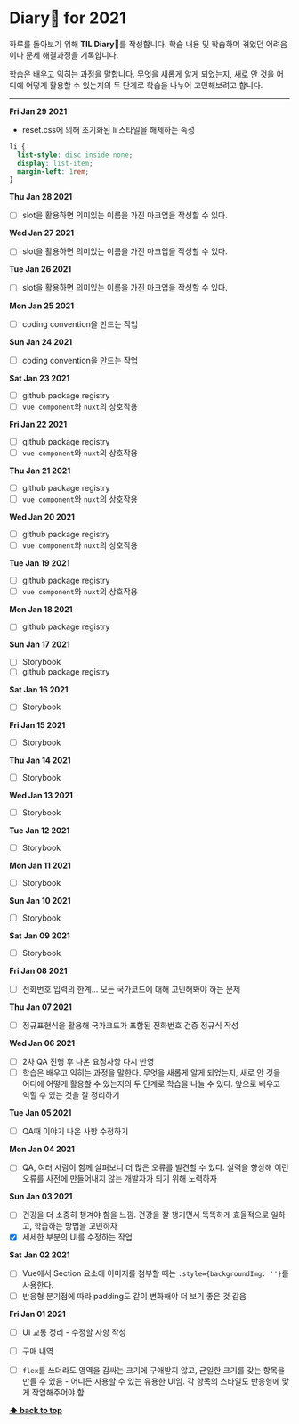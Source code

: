 # Diary📒 for 2021

하루를 돌아보기 위해 **TIL Diary**📒를 작성합니다. 학습 내용 및 학습하며 겪었던 어려움이나 문제 해결과정을 기록합니다. 

학습은 배우고 익히는 과정을 말합니다. 무엇을 새롭게 알게 되었는지, 새로 안 것을 어디에 어떻게 활용할 수 있는지의 두 단계로 학습을 나누어 고민해보려고 합니다. 


---

**Fri Jan 29 2021**
- reset.css에 의해 초기화된 li 스타일을 해제하는 속성

```css
li {            
  list-style: disc inside none;
  display: list-item;
  margin-left: 1rem;
}
```

**Thu Jan 28 2021**
- [ ] slot을 활용하면 의미있는 이름을 가진 마크업을 작성할 수 있다.

**Wed Jan 27 2021**
- [ ] slot을 활용하면 의미있는 이름을 가진 마크업을 작성할 수 있다.

**Tue Jan 26 2021**
- [ ] slot을 활용하면 의미있는 이름을 가진 마크업을 작성할 수 있다.

**Mon Jan 25 2021**
- [ ] coding convention을 만드는 작업

**Sun Jan 24 2021**
- [ ] coding convention을 만드는 작업

**Sat Jan 23 2021**
- [ ] github package registry
- [ ] `vue component`와 `nuxt`의 상호작용

**Fri Jan 22 2021**
- [ ] github package registry
- [ ] `vue component`와 `nuxt`의 상호작용

**Thu Jan 21 2021**
- [ ] github package registry
- [ ] `vue component`와 `nuxt`의 상호작용

**Wed Jan 20 2021**
- [ ] github package registry
- [ ] `vue component`와 `nuxt`의 상호작용

**Tue Jan 19 2021**
- [ ] github package registry
- [ ] `vue component`와 `nuxt`의 상호작용

**Mon Jan 18 2021**
- [ ] github package registry

**Sun Jan 17 2021**
- [ ] Storybook
- [ ] github package registry

**Sat Jan 16 2021**
- [ ] Storybook

**Fri Jan 15 2021**
- [ ] Storybook

**Thu Jan 14 2021**
- [ ] Storybook

**Wed Jan 13 2021**
- [ ] Storybook

**Tue Jan 12 2021**
- [ ] Storybook

**Mon Jan 11 2021**
- [ ] Storybook

**Sun Jan 10 2021**
- [ ] Storybook

**Sat Jan 09 2021**
- [ ] Storybook

**Fri Jan 08 2021**
- [ ] 전화번호 입력의 한계... 모든 국가코드에 대해 고민해봐야 하는 문제

**Thu Jan 07 2021**
- [ ] 정규표현식을 활용해 국가코드가 포함된 전화번호 검증 정규식 작성

**Wed Jan 06 2021**
- [ ] 2차 QA 진행 후 나온 요청사항 다시 반영
- [ ] 학습은 배우고 익히는 과정을 말한다. 무엇을 새롭게 알게 되었는지, 새로 안 것을 어디에 어떻게 활용할 수 있는지의 두 단계로 학습을 나눌 수 있다. 앞으로 배우고 익힐 수 있는 것을 잘 정리하기

**Tue Jan 05 2021**
- [ ] QA때 이야기 나온 사항 수정하기

**Mon Jan 04 2021**
- [ ] QA, 여러 사람이 함께 살펴보니 더 많은 오류를 발견할 수 있다. 실력을 향상해 이런 오류를 사전에 만들어내지 않는 개발자가 되기 위해 노력하자

**Sun Jan 03 2021**
- [ ] 건강을 더 소중히 챙겨야 함을 느낌. 건강을 잘 챙기면서 똑똑하게 효율적으로 일하고, 학습하는 방법을 고민하자
- [x] 세세한 부분의 UI를 수정하는 작업

**Sat Jan 02 2021**
- [ ] Vue에서 Section 요소에 이미지를 첨부할 때는 `:style={backgroundImg: ''}`를 사용한다.
- [ ] 반응형 분기점에 따라 padding도 같이 변화해야 더 보기 좋은 것 같음

**Fri Jan 01 2021**
- [ ] UI 교통 정리 - 수정할 사항 작성
- [ ] 구매 내역
- [ ] `flex`를 쓰더라도 영역을 감싸는 크기에 구애받지 않고, 균일한 크기를 갖는 항목을 만들 수 있음 - 어디든 사용할 수 있는 유용한 UI임. 각 항목의 스타일도 반응형에 맞게 작업해주어야 함


**[⬆ back to top](#table-of-contents)**
